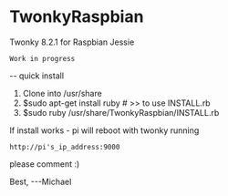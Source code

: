 # TwonkyRaspbian
Twonky 8.2.1 for Raspbian Jessie

    Work in progress
  
-- quick install

1. Clone into /usr/share
2. $sudo apt-get install ruby # >> to use INSTALL.rb
3. $sudo ruby /usr/share/TwonkyRaspbian/INSTALL.rb

If install works - pi will reboot with twonky running
    
    http://pi's_ip_address:9000
  
  please comment :)
  
Best, ---Michael
